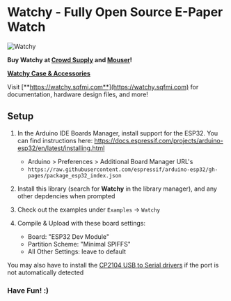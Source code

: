 # Watchy - Fully Open Source E-Paper Watch

![Watchy](https://watchy.sqfmi.com/img/watchy_render.png)

**Buy Watchy at [Crowd Supply](https://www.crowdsupply.com/sqfmi/watchy) and [Mouser](https://www.mouser.com/ProductDetail/SQFMI/SQFMI-WATCHY-10?qs=DRkmTr78QARN9VSJRzqRxw%3D%3D)!**

[**Watchy Case & Accessories**](https://shop.sqfmi.com)


Visit [**https://watchy.sqfmi.com**](https://watchy.sqfmi.com) for documentation, hardware design files, and more!

## Setup
1. In the Arduino IDE Boards Manager, install support for the ESP32. You can find instructions here: https://docs.espressif.com/projects/arduino-esp32/en/latest/installing.html
    * Arduino > Preferences > Additional Board Manager URL's
    * ```https://raw.githubusercontent.com/espressif/arduino-esp32/gh-pages/package_esp32_index.json```

2. Install this library (search for **Watchy** in the library manager), and any other depdencies when prompted
3. Check out the examples under ```Examples``` -> ```Watchy```
4. Compile & Upload with these board settings:
    * Board: "ESP32 Dev Module"
    * Partition Scheme: "Minimal SPIFFS"
    * All Other Settings: leave to default

You may also have to install the [CP2104 USB to Serial drivers](https://www.silabs.com/products/development-tools/software/usb-to-uart-bridge-vcp-drivers) if the port is not automatically detected

### Have Fun! :)


